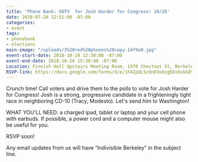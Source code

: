 ```yaml
---
title: 'Phone Bank: GOTV  for Josh Harder for Congress! 10/28'
date: 2018-07-28 12:51:00 -07:00
categories:
- event
tags:
- phonebank
- elections
main-image: "/uploads/3%20red%20phones%20copy-14f9a0.jpg"
event-start-date: 2018-10-28 12:30:00 -07:00
event-end-date: 2018-10-28 15:30:00 -07:00
Location: Finnish Hall Upstairs Meeting Room, 1970 Chestnut St, Berkeley
RSVP-link: https://docs.google.com/forms/d/e/1FAIpQLScQnEVoOzg6EoQxkG8SOc_SRS16hmyTBOyalA1HIyNM2TnNlw/viewform
---
```


Crunch time!  Call voters  and drive them to the polls to vote for Josh Harder for Congress!  Josh is a strong, progressive candidate in a frighteningly tight race in neighboring CD-10 (Tracy, Modesto). Let's send him to Washington!

WHAT YOU'LL NEED: a charged ipad, tablet or laptop and your cell phone with earbuds.  If possible, a power cord and a computer mouse might also be useful for you.

RSVP soon!

Any email updates from us will have “Indivisible Berkeley” in the subject line.